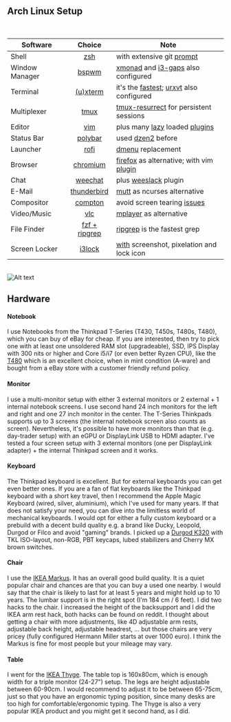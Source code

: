 ## Arch Linux Setup

<br>

| Software | Choice | Note
| ------------- |:-------------:|-------------|
| Shell | [zsh](https://wiki.archlinux.org/index.php/zsh) | with extensive git [prompt](https://github.com/starcraftman/zsh-git-prompt)
| Window Manager | [bspwm](https://wiki.archlinux.org/index.php/bspwm) | [xmonad](https://github.com/xmonad/xmonad) and [i3-gaps](https://github.com/Airblader/i3) also configured
| Terminal      | [(u)xterm](https://wiki.archlinux.org/index.php/Xterm) | it's the [fastest](https://lwn.net/Articles/751763/); [urxvt](https://wiki.archlinux.org/index.php/Rxvt-unicode) also configured
| Multiplexer | [tmux](https://wiki.archlinux.org/index.php/tmux) | [tmux-resurrect](https://github.com/tmux-plugins/tmux-resurrect) for persistent sessions
| Editor      | [vim](https://wiki.archlinux.org/index.php/vim) | plus many [lazy](https://github.com/junegunn/vim-plug#on-demand-loading-of-plugins) loaded [plugins](https://github.com/madnight/dotfiles/blob/master/vim/plugins.vim)
| Status Bar | [polybar](https://github.com/jaagr/polybar) | used [dzen2](https://wiki.archlinux.org/index.php/Dzen) before
| Launcher | [rofi](https://wiki.archlinux.org/index.php/rofi) | [dmenu](https://wiki.archlinux.org/index.php/dmenu) replacement
| Browser | [chromium](https://wiki.archlinux.org/index.php/chromium) | [firefox](https://wiki.archlinux.org/index.php/Firefox) as alternative; with vim [plugin](https://github.com/1995eaton/chromium-vim)
| Chat | [weechat](https://wiki.archlinux.org/index.php/Weechat) | plus [weeslack](https://github.com/wee-slack/wee-slack) plugin
| E-Mail | [thunderbird](https://wiki.archlinux.org/index.php/thunderbird) | [mutt](https://wiki.archlinux.org/index.php/Mutt) as ncurses alternative
| Compositor | [compton](https://wiki.archlinux.org/index.php/compton) | avoid screen tearing [issues](https://www.reddit.com/r/archlinux/comments/7yhuy3/screen_tearing_issue_in_arch_linux/)
| Video/Music | [vlc](https://wiki.archlinux.org/index.php/VLC_media_player) | [mplayer](https://wiki.archlinux.org/index.php/MPlayer) as alternative
| File Finder | [fzf + ripgrep](https://medium.com/@crashybang/supercharge-vim-with-fzf-and-ripgrep-d4661fc853d2) | [ripgrep](https://github.com/BurntSushi/ripgrep) is the fastest grep
| Screen Locker | [i3lock](https://github.com/i3/i3lock) | [with](https://github.com/madnight/dotfiles/blob/c112cc973ddcb0c754c00ca266eb0bdbc13dcd62/scripts/lock.go) screenshot, pixelation and lock icon


<br>![Alt text](https://raw.github.com/madnight/dotfiles/master/screenshot.png "SCREENSHOT")

## Hardware

#### Notebook
I use Notebooks from the Thinkpad T-Series (T430, T450s, T480s, T480), which you can buy of eBay for cheap. If you are interested, then try to pick one with at least one unsoldered RAM slot (upgradeable), SSD, IPS Display with 300 nits or higher and Core i5/i7 (or even better Ryzen CPU), like the [T480](https://www.notebookcheck.net/Lenovo-ThinkPad-T480-Core-i7-8650U-FHD-Laptop-Review.315574.0.html) which is an excellent choice, when in mint condition (A-ware) and bought from a eBay store with a customer friendly refund policy.

#### Monitor
I use a multi-monitor setup with either 3 external monitors or 2 external + 1 internal notebook screens. I use second hand 24 inch monitors for the left and right and one 27 inch monitor in the center. The T-Series Thinkpads supports up to 3 screens (the internal notebook screen also counts as screen). Nevertheless, it's possible to have more monitors than that (e.g. day-trader setup) with an eGPU or DisplayLink USB to HDMI adapter. I've tested a four screen setup with 3 external monitors (one per DisplayLink adapter) + the internal Thinkpad screen and it works.

#### Keyboard
The Thinkpad keyboard is excellent. But for external keyboards you can get even better ones. If you are a fan of flat keyboards like the Thinkpad keyboard with a short key travel, then I recommend the Apple Magic Keyboard (wired, silver, aluminium), which I've used for many years. If that does not satisfy your need, you can dive into the limitless world of mechanical keyboards. I would opt for either a fully custom keyboard or a prebuild with a decent build quality e.g. a brand like Ducky, Leopold, Durgod or Filco and avoid "gaming" brands. I picked up a [Durgod K320](http://web.archive.org/web/20200731171335/https://www.amazon.com/dp/B078HFTTYK/) with TKL ISO-layout, non-RGB, PBT keycaps, lubed stabilizers and Cherry MX brown switches.

#### Chair
I use the [IKEA Markus](http://web.archive.org/web/20200303192021/https://www.ikea.com/us/en/p/markus-office-chair-vissle-dark-gray-90289172/). It has an overall good build quality. It is a quiet popular chair and chances are that you can buy a used one nearby. I would say that the chair is likely to last for at least 5 years and might hold up to 10 years. The lumbar support is in the right spot (I'm 184 cm / 6 feet). I did two hacks to the chair. I increased the height of the backsupport and I did the IKEA arm rest hack, both hacks can be found on reddit. I thought about getting a chair with more adjustments, like 4D adjustable arm rests, adjustable back height, adjustable headrest, ... but those chairs are very pricey (fully configured Hermann Miller starts at over 1000 euro). I think the Markus is fine for most people but your mileage may vary.

#### Table
I went for the [IKEA Thyge](http://web.archive.org/web/20191120195444/https://www.ikea.com/us/en/p/thyge-desk-white-silver-color-s49110931/). The table top is 160x80cm, which is enough width for a triple monitor (24-27") setup. The legs are height adjustable between 60-90cm. I would recommend to adjust it to be between 65-75cm, just so that you have an ergonomic typing position, since many desks are too high for comfortable/ergonomic typing. The Thyge is also a very popular IKEA product and you might get it second hand, as I did.
